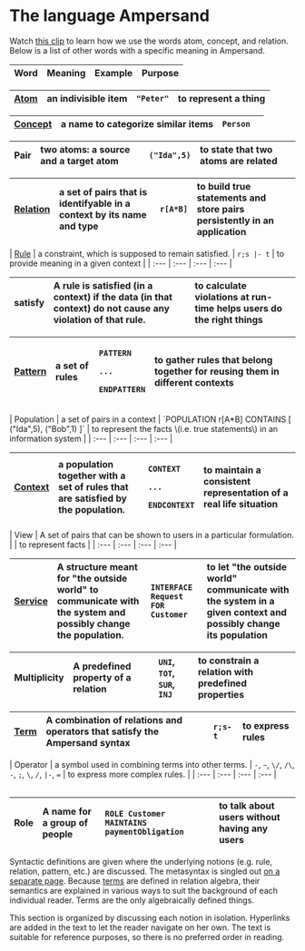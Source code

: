 # The language Ampersand

Watch [this clip](https://player.ou.nl/wowzaportlets/#!production/Cq0M1nv) to learn how we use the words atom, concept, and relation. Below is a list of other words with a specific meaning in Ampersand.

| Word | Meaning | Example | Purpose |
| :--- | :--- | :--- | :--- |


| [Atom](atoms.md) | an indivisible item | `"Peter"` | to represent a thing |
| :--- | :--- | :--- | :--- |


| [Concept](the-concept-statement.md) | a name to categorize similar items | `Person` |  |
| :--- | :--- | :--- | :--- |


| Pair | two atoms: a source and a target atom | `("Ida",5)` | to state that two atoms are related |
| :--- | :--- | :--- | :--- |


| [Relation](relations.md) | a set of pairs that is identifyable in a context by its name and type | `r[A*B]` | to build true statements and store pairs persistently in an application |
| :--- | :--- | :--- | :--- |


| [Rule](the-rule-statement.md) | a constraint, which is supposed to remain satisfied. | `r;s |- t` | to provide meaning in a given context |
| :--- | :--- | :--- | :--- |


| satisfy | A rule is satisfied \(in a context\) if the data \(in that context\) do not cause any violation of that rule. |  | to calculate violations at run-time helps users do the right things |
| :--- | :--- | :--- | :--- |


<table>
  <thead>
    <tr>
      <th style="text-align:left"><a href="syntactical-conventions/patterns.md">Pattern</a>
      </th>
      <th style="text-align:left">a set of rules</th>
      <th style="text-align:left">
        <p><code>PATTERN</code>
        </p>
        <p> <code>...</code>
        </p>
        <p><code>ENDPATTERN</code>
        </p>
      </th>
      <th style="text-align:left">to gather rules that belong together for reusing them in different contexts</th>
    </tr>
  </thead>
  <tbody></tbody>
</table>| Population | a set of pairs in a context | `POPULATION r[A*B] CONTAINS [ ("Ida",5), ("Bob",1) ]` | to represent the facts \(i.e. true statements\) in an information system |
| :--- | :--- | :--- | :--- |


<table>
  <thead>
    <tr>
      <th style="text-align:left"><a href="context.md">Context</a>
      </th>
      <th style="text-align:left">a population together with a set of rules that are satisfied by the population.</th>
      <th
      style="text-align:left">
        <p><code>CONTEXT</code>
        </p>
        <p> <code>...</code>
        </p>
        <p><code>ENDCONTEXT</code>
        </p>
        </th>
        <th style="text-align:left">to maintain a consistent representation of a real life situation</th>
    </tr>
  </thead>
  <tbody></tbody>
</table>| View | A set of pairs that can be shown to users in a particular formulation. |  | to represent facts |
| :--- | :--- | :--- | :--- |


| [Service](services/) | A structure meant for "the outside world" to communicate with the system and possibly change the population. | `INTERFACE Request FOR Customer` | to let "the outside world" communicate with the system in a given context and possibly change its population |
| :--- | :--- | :--- | :--- |


| Multiplicity | A predefined property of a relation | `UNI`, `TOT`, `SUR`, `INJ` | to constrain a relation with predefined properties |
| :--- | :--- | :--- | :--- |


| [Term](terms/) | A combination of relations and operators that satisfy the Ampersand syntax | `r;s-t` | to express rules |
| :--- | :--- | :--- | :--- |


| Operator | a symbol used in combining terms into other terms. | `-`, `~`, `\/`, `/\`, `-`, `;`, `\`, `/`, `|-`, `=` | to express more complex rules. |
| :--- | :--- | :--- | :--- |


|  |  |  |  |
| :--- | :--- | :--- | :--- |


| Role | A name for a group of people | `ROLE Customer MAINTAINS paymentObligation` | to talk about users without having any users |
| :--- | :--- | :--- | :--- |


Syntactic definitions are given where the underlying notions \(e.g. rule, relation, pattern, etc.\) are discussed. The metasyntax is singled out [on a separate page](how-to-read-syntax-statements.md). Because [terms](terms/) are defined in relation algebra, their semantics are explained in various ways to suit the background of each individual reader. Terms are the only algebraically defined things.

This section is organized by discussing each notion in isolation. Hyperlinks are added in the text to let the reader navigate on her own. The text is suitable for reference purposes, so there is no preferred order in reading.

